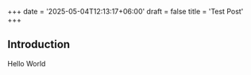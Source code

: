 +++
date = '2025-05-04T12:13:17+06:00'
draft = false
title = 'Test Post'
+++

## Introduction
Hello World
